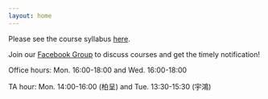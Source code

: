 ```yaml
---
layout: home
---
```


Please see the course syllabus [here](/nsysu-math524/static_files/presentations/course_outline.pdf).

Join our [Facebook Group](https://www.facebook.com/groups/258247083661961) to discuss courses and get the timely notification!

Office hours: Mon. 16:00-18:00 and Wed. 16:00-18:00

TA hour: Mon. 14:00-16:00 (柏呈) and Tue. 13:30-15:30 (宇鴻)


